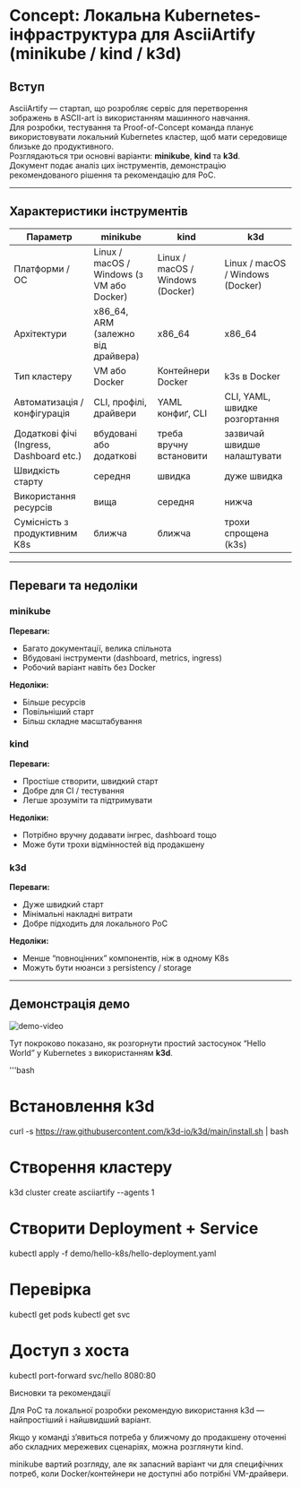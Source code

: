 # Concept: Локальна Kubernetes-інфраструктура для AsciiArtify (minikube / kind / k3d)

## Вступ

AsciiArtify — стартап, що розробляє сервіс для перетворення зображень в ASCII-art із використанням машинного навчання.  
Для розробки, тестування та Proof-of-Concept команда планує використовувати локальний Kubernetes кластер, щоб мати середовище близьке до продуктивного.  
Розглядаються три основні варіанти: **minikube**, **kind** та **k3d**.  
Документ подає аналіз цих інструментів, демонстрацію рекомендованого рішення та рекомендацію для PoC.




---

## Характеристики інструментів

| Параметр | minikube | kind | k3d |
|---|---|---|---|
| Платформи / ОС | Linux / macOS / Windows (з VM або Docker) | Linux / macOS / Windows (Docker) | Linux / macOS / Windows (Docker) |
| Архітектури | x86_64, ARM (залежно від драйвера) | x86_64 | x86_64 |
| Тип кластеру | VM або Docker | Контейнери Docker | k3s в Docker |
| Автоматизація / конфігурація | CLI, профілі, драйвери | YAML конфиґ, CLI | CLI, YAML, швидке розгортання |
| Додаткові фічі (Ingress, Dashboard etc.) | вбудовані або додаткові | треба вручну встановити | зазвичай швидше налаштувати |
| Швидкість старту | середня | швидка | дуже швидка |
| Використання ресурсів | вища | середня | нижча |
| Сумісність з продуктивним K8s | ближча | ближча | трохи спрощена (k3s) |

---

## Переваги та недоліки

### minikube

**Переваги:**
- Багато документації, велика спільнота  
- Вбудовані інструменти (dashboard, metrics, ingress)  
- Робочий варіант навіть без Docker  

**Недоліки:**
- Більше ресурсів  
- Повільніший старт  
- Більш складне масштабування  

### kind

**Переваги:**
- Простіше створити, швидкий старт  
- Добре для CI / тестування  
- Легше зрозуміти та підтримувати  

**Недоліки:**
- Потрібно вручну додавати інгрес, dashboard тощо  
- Може бути трохи відмінностей від продакшену  

### k3d

**Переваги:**
- Дуже швидкий старт  
- Мінімальні накладні витрати  
- Добре підходить для локального PoC  

**Недоліки:**
- Менше “повноцінних” компонентів, ніж в одному K8s  
- Можуть бути нюанси з persistency / storage  

---

## Демонстрація демо

![demo-video](demo1.gif)

Тут покроково показано, як розгорнути простий застосунок “Hello World” у Kubernetes з використанням **k3d**.

'''bash
# Встановлення k3d
curl -s https://raw.githubusercontent.com/k3d-io/k3d/main/install.sh | bash

# Створення кластеру
k3d cluster create asciiartify --agents 1

# Створити Deployment + Service
kubectl apply -f demo/hello-k8s/hello-deployment.yaml

# Перевірка
kubectl get pods
kubectl get svc

# Доступ з хоста
kubectl port-forward svc/hello 8080:80


Висновки та рекомендації

Для PoC та локальної розробки рекомендую використання k3d — найпростіший і найшвидший варіант.

Якщо у команді з’явиться потреба у ближчому до продакшену оточенні або складних мережевих сценаріях, можна розглянути kind.

minikube вартий розгляду, але як запасний варіант чи для специфічних потреб, коли Docker/контейнери не доступні або потрібні VM-драйвери.
